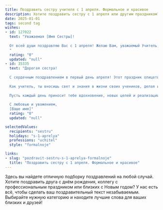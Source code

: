 ```yaml
---
title: Поздравить сестру учителя с 1 апреля. Формальное и красивое
description: Хотите поздравить сестру с 1 апреля или другим праздником? Наш ИИ создаст незабываемое поздравление, а вы обязательно выделитесь среди других.  
date: 2025-01-01
tags: second tag
wishes:
- id: 127022
  text: "Уважаемая [Имя Сестры]!
  
  От всей души поздравляю Вас с 1 апреля! Желаю Вам, уважаемый Учитель,  крепкого здоровья, неиссякаемого оптимизма и дальнейших успехов в Вашем благородном труде, вдохновения и радости от общения с учениками. Пусть каждый день приносит Вам удовлетворение и признание Вашего таланта и профессионализма. С праздником!
  "
  rating: "0"
  updated: "null"
- id: 35335
  text: "Дорогая сестра!
  
  С сердечным поздравлением в первый день апреля! Этот праздник олицетворяет источник радости и беззаботности, и мне хочется пожелать тебе светлых и радостных моментов на протяжении всего года.
  
  Как учитель, ты вносишь свет и знания в жизни своих учеников, делая их мир ярче и интереснее. Твой труд - это настоящее искусство, и мы все восхищаемся твоей преданностью, терпением и мудростью.
  
  Пусть каждый день приносит тебе вдохновение, новых целей и реализации самых смелых идей. Желаю тебе легкости в делах и удачи во всех начинаниях. Пусть в жизни всегда будет место для смеха, любви и счастья!
  
  С любовью и уважением,
  [Ваше имя]"
  rating: "0"
  updated: "null"

selectedValues:
  recipients: "sestru"
  holidays: "s-1-aprelya"
  professions: "uchitel"
  style: "formalnoje"

links:
- slug: "pozdravit-sestru-s-1-aprelya-formalnoje"
  title: "Поздравить сестру с 1 апреля. Формальное и красивое"
---
```


Здесь вы найдете отличную подборку поздравлений на любой случай.
Хотите поздравить друга с днём рождения, коллегу с профессиональным праздником или близких с Новым годом? У нас есть всё, чтобы сделать ваш поздравительный текст незабываемым. Выбирайте нужную категорию и находите лучшие слова для ваших близких и друзей!
